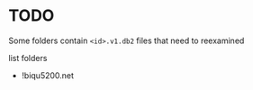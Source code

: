 # TODO

Some folders contain `<id>.v1.db2` files that need to reexamined

list folders

- !biqu5200.net

